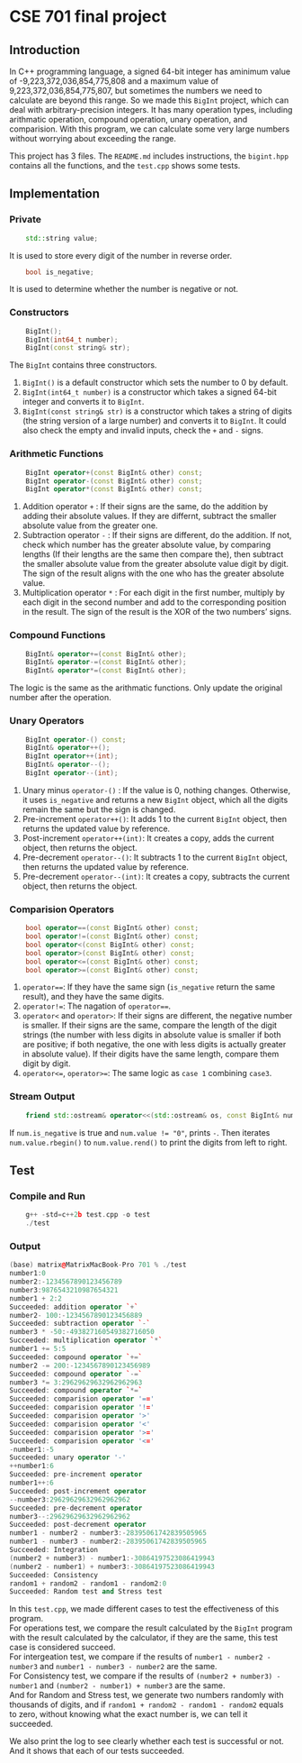 # CSE 701 final project
## Introduction
In C++ programming language, a signed 64-bit integer has aminimum value of -9,223,372,036,854,775,808 and a maximum value of 9,223,372,036,854,775,807, but sometimes the numbers we need to calculate are beyond this range. So we made this `BigInt` project, which can deal with arbitrary-precision integers. It has many operation types, including arithmatic operation, compound operation, unary operation, and comparision. With this program, we can calculate some very large numbers without worrying about exceeding the range.

This project has 3 files. The `README.md` includes instructions, the `bigint.hpp` contains all the functions, and the `test.cpp` shows some tests.
## Implementation
### Private
```cpp
    std::string value; 
```
It is used to store every digit of the number in reverse order. 
```cpp
    bool is_negative; 
```
It is used to determine whether the number is negative or not. <br>
### Constructors 
```cpp
    BigInt();
    BigInt(int64_t number);
    BigInt(const string& str); 
```
The `BigInt` contains three constructors. <br>
1. `BigInt()` is a default constructor which sets the number to 0 by default.
2. `BigInt(int64_t number)` is a constructor which takes a signed 64-bit integer and converts it to `BigInt`.
3. `BigInt(const string& str)` is a constructor which takes a string of digits (the string version of a large number) and converts it to `BigInt`. It could also check the empty and invalid inputs, check the `+` and `-` signs.

### Arithmetic Functions
```cpp
    BigInt operator+(const BigInt& other) const;
    BigInt operator-(const BigInt& other) const;
    BigInt operator*(const BigInt& other) const;
```
1. Addition operator `+` : If their signs are the same, do the addition by adding their absolute values. If they are differnt, subtract the smaller absolute value from the greater one.
2. Subtraction operator `-` : If their signs are different, do the addition. If not, check which number has the greater absolute value, by comparing lengths (If their lengths are the same then compare the), then subtract the smaller absolute value from the greater absolute value digit by digit. The sign of the result aligns with the one who has the greater absolute value.
3. Multiplication operator `*` : For each digit in the first number, multiply by each digit in the second number and add to the corresponding position in the result. The sign of the result is the XOR of the two numbers’ signs.
### Compound Functions
```cpp
    BigInt& operator+=(const BigInt& other);
    BigInt& operator-=(const BigInt& other);
    BigInt& operator*=(const BigInt& other);
```
The logic is the same as the arithmatic functions. Only update the original number after the operation.

### Unary Operators
```cpp
    BigInt operator-() const;
    BigInt& operator++();
    BigInt operator++(int);
    BigInt& operator--();
    BigInt operator--(int);
```
1. Unary minus `operator-()` : If the value is 0, nothing changes. Otherwise, it uses `is_negative` and returns a new `BigInt` object, which all the digits remain the same but the sign is changed.
2. Pre-increment `operator++()`: It adds 1 to the current `BigInt` object, then returns the updated value by reference.
3. Post-increment `operator++(int)`: It creates a copy, adds the current object, then returns the object.
4. Pre-decrement `operator--()`: It subtracts 1 to the current `BigInt` object, then returns the updated value by reference.
5. Pre-decrement `operator--(int)`: It creates a copy, subtracts the current object, then returns the object.

### Comparision Operators
```cpp
    bool operator==(const BigInt& other) const;
    bool operator!=(const BigInt& other) const;
    bool operator<(const BigInt& other) const;
    bool operator>(const BigInt& other) const;
    bool operator<=(const BigInt& other) const;
    bool operator>=(const BigInt& other) const;
```
1. `operator==`: If they have the same sign (`is_negative` return the same result), and they have the same digits.
2. `operator!=`: The nagation of `operator==`.
3. `operator<` and `operator>`: If their signs are different, the negative number is smaller. If their signs are the same, compare the length of the digit strings (the number with less digits in absolute value is smaller if both are positive; if both negative, the one with less digits is actually greater in absolute value). If their digits have the same length, compare them digit by digit.
4. `operator<=`, `operator>=`: The same logic as `case 1` combining `case3`.

### Stream Output
```cpp
    friend std::ostream& operator<<(std::ostream& os, const BigInt& num)
```
If `num.is_negative` is true and `num.value != "0"`, prints `-`. Then iterates `num.value.rbegin()` to `num.value.rend()` to print the digits from left to right.

## Test 
### Compile and Run
```cpp
    g++ -std=c++2b test.cpp -o test
    ./test
```

### Output
```cpp
(base) matrix@MatrixMacBook-Pro 701 % ./test
number1:0
number2:-1234567890123456789
number3:9876543210987654321
number1 + 2:2
Succeeded: addition operator `+`
number2- 100:-1234567890123456889
Succeeded: subtraction operator `-`
number3 * -50:-493827160549382716050
Succeeded: multiplication operator `*`
number1 += 5:5
Succeeded: compound operator `+=`
number2 -= 200:-1234567890123456989
Succeeded: compound operator `-=`
number3 *= 3:29629629632962962963
Succeeded: compound operator `*=`
Succeeded: comparision operator '=='
Succeeded: comparision operator '!='
Succeeded: comparision operator '>'
Succeeded: comparision operator '<'
Succeeded: comparision operator '>='
Succeeded: comparision operator '<='
-number1:-5
Succeeded: unary operator '-'
++number1:6
Succeeded: pre-increment operator
number1++:6
Succeeded: post-increment operator
--number3:29629629632962962962
Succeeded: pre-decrement operator
number3--:29629629632962962962
Succeeded: post-decrement operator
number1 - number2 - number3:-28395061742839505965
number1 - number3 - number2:-28395061742839505965
Succeeded: Integration
(number2 + number3) - number1:-30864197523086419943
(number2 - number1) + number3:-30864197523086419943
Succeeded: Consistency
random1 + random2 - random1 - random2:0
Succeeded: Random test and Stress test
```

In this `test.cpp`, we made different cases to test the effectiveness of this program. <br>
For operations test, we compare the result calculated by the `BigInt` program with the result calculated by the calculator, if they are the same, this test case is considered succeed.<br>
For intergeation test, we compare if the results of `number1 - number2 - number3` and `number1 - number3 - number2` are the same. <br>
For Consistency test, we compare if the results of `(number2 + number3) - number1` and `(number2 - number1) + number3` are the same. <br>
And for Random and Stress test, we generate two numbers randomly with thousands of digits, and if `random1 + random2 - random1 - random2` equals to zero, without knowing what the exact number is, we can tell it succeeded. <br>

We also print the log to see clearly whether each test is successful or not. And it shows that each of our tests succeeded.

